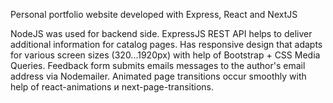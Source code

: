 Personal portfolio website developed with Express, React and NextJS

NodeJS was used for backend side. ExpressJS REST API helps to deliver additional information for catalog pages.
Has responsive design that adapts for various screen sizes (320...1920px) with help of Bootstrap + CSS Media Queries.
Feedback form submits emails messages to the author's email address via Nodemailer.
Animated page transitions occur smoothly with help of react-animations и next-page-transitions.
